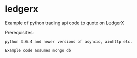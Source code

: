 # ledgerx

Example of python trading api code to quote on LedgerX

Prerequisites:

    python 3.6.4 and newer versions of asyncio, aiohttp etc.

    Example code assumes mongo db


